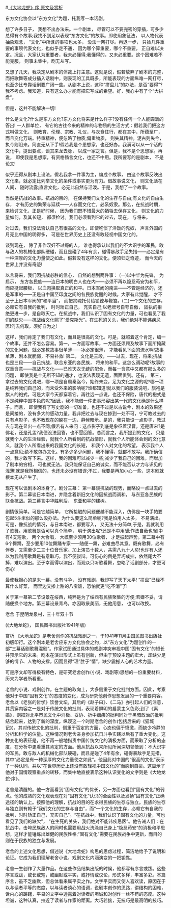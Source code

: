 #[《大地龙蛇》序 原文及赏析](https://www.vrrw.net/wx/14427.html)

东方文化协会以“东方文化”为题，托我写一本话剧。

想了许多日子， 我想不出办法来。一个剧本， 尽管可以不要完密的穿插，可多少总得有个故事;我找不到足以表现“东方文化”的故事。即使用象征法， 以人物代表抽象观念， “文化”中所含的事项也太多， 没法一网打尽。再退一步， 只捡几件重要的事项代表文化，也似乎走不通， 因为哪个算重要，哪个不重要， 正自难以决定。况且，大家认为重要者，我未必懂得;我懂得的，又未必重要。这个困难若不能克服， 则事未集中，剧无从写。

又想了几天，我决定从剧本的体裁上打主意。这就是说，假若放弃了剧本的完整，而把歌舞等成分插入话剧中，则表现的工具既多，所能表现的方面纵难一网打尽，也至少比专靠话剧要广阔一些。从剧本上说，这种“拼盘儿”的办法，是否“要得”?我不考虑。我知道，只有这么办才能有把它写成的希望。好，我心中有了个“大拼盘”。

但是，这并不能解决一切!

什么是文化?什么是东方文化?东方文化将来是什么样子?没有任何一个人能圆满的答出! 一人群单位， 有它的古往今来的精神的与物质的生活方式：假若我们把这方式叫做文化， 则教育、伦理、宗教、礼仪，与衣食住行，都在其中，所蕴至广，而且变化万端。特重精神，便忽略了物质;偏重物质， 则失其精神。泥古则失今，执今则阻来。简直无从下手!假若我是个思想家，也还好办。我满可以从一个活的文化中，提出要点，谈其来龙去脉， 以成一家之言。但是，我不是个思想家。再说， 即使我是思想家，有资格畅言文化，也还不中用。我所要写的是剧本， 不是论文!

似乎还得从剧本上设法。假若我拿一件事为主，编成个故事， 由这个故事反映出文化来，就必定比列举文化的条件或事实更为有力。借故事说文化， 则文化活在人间， 随时流露;直言文化，必无此自然与活泼。于是，我想了一个故事。



当然是抗战的故事。抗战的目的， 在保持我们文化的生存与自由;有文化的自由生存， 才有历史的繁荣与延续——人存而文化亡，必系奴隶。那么，在抗战时期， 来检讨文化，正是好时候， 因为我们既不惜最大的牺牲去保存文化， 则文化的力量如何，及其长短， 都须检讨。我们必须看到它的过去，现在， 与将来。

对过去，我们没法否认自己有很高的文化。即使吃惯了洋饭的鬼奴， 声言外国的月亮比中国的明得多， 可是在世界历史上还没有敢轻视中国文化的。

谈到现在， 除了非作汉奸不过瘾的人， 谁也得承认以我们的不大识字的军民，敢与敌人的机械化部队硬碰，而且是碰了4年有余，碰得暴敌手足失措——必定是有一种深厚的文化力量使之如此。假若没有这样的文化，便须归之奇迹， 而今天的世界上并没有奇迹!

以言将来，我们因抗战必胜的信心， 自然的想到两件事： (一)以中华为先锋， 为启示， 东方各民族——连日本的明白人也在内——必须不再以隐忍苟安为和平， 而应挺起腰板， 以血肉换取真正的和平。日本军阀的南进——不管是经济的，还是军事的——正是自中国至印度之间的各民族觉醒的时候。大家有此觉醒， 才不至于上日本军阀的“和平当”， 而把灵魂托付给锁镣与鞭笞。(二)一个文化的生存，必赖它有自我的批判， 时时矫正自己， 充实自己;以老牌号自夸自傲， 固执的拒绝更进一步，是自取灭亡。在抗战中，我们认识了固有文化的力量，可也看见了我们的缺欠——抗战给文化照了“爱克斯光”。在生死的关头，我们绝对不能讳疾忌医!何去何取，须好自为之!

这样，我们肯定了我们有文化，而且是很高的文化。可是，就照着这个肯定，编一个故事，还并不怎么容易。第一，一方面写故事，一方面还须顾及故事下面所掩藏的文化问题，就必定教故事很单薄——冰必定很薄， 才能看见下面的流水啊!故事单薄，剧本就脆弱，不易补救! 第二， 文化是三段，——过去，现在，将来;抗战也是三段——自己抗战，联合东亚的各民族， 将来的和平。这怎么调动呢?故事的双重含意——抗战与文化——已难天衣无缝的配合，而每一含意中又都有那么多的问题， 即使我是个无所不知的通才，也没法表现无遗，面面俱到。还有， 第三，拿过去的文化说吧，哪一项是自周秦迄今，始终未变，足为文化之源的呢?哪一项是纯粹我们自己的，而未受外来的影响呢?谁都知道!就以我们的服装说吧，旗袍是旗人的袍式，可是大家今天都穿着它。再往远一点说，也还不保险，唐代的袍式是不是纯粹中国本色的呢?因此，我不能借一件史事形容出某一代的文化确是什么样子。而且， 即使我有了写史剧的一切准备，也还不过是以古说今，剧本的效果还是间接的，没有多大的感动力量。我非把过去与现在掺到一处不可，宁可教过去的只有点影子，也不教现在的躲在一边，静候暗示。是的，我只能设一点影子，教过去与现在显出一点不同;假若有人来问：这点影子到底是象征着汉晋，还是唐宋?是佛老，还是孔孟?我便没法回答，也不愿回答。总而言之，我所提到的文化， 只是就我个人的生活经验，就我个人所看到的抗战情形，就我个人所能体会到的文化意义，就我个人所看出来的我国文化的长短， 和我个人对文化的希望， 表示我个人一点意见;绝不敢包办文化。有多少多少问题，我不懂得，就都不敢写。我所确信的，我才敢写下来。这样，我的困难可以减少一些;减少了我自己的困难，而增加了剧本的穷相， 可也就无法。我只能保证自己的诚实，而不能否认才力与识见的浅薄!就是我所相信的，也还未必没有错误;不过，我要是再加小心一些，这本剧就根本无从产生了。

现在可以谈剧本的本身了。剧分三幕： 第一幕谈抗战的现势，而略设一点过去的影子。第二幕谈日本南进，并隐含着新旧文化的因抗战而调和， 与东亚各民族的联合抗战。第三幕言中华胜利后， 东亚和平的建树。

剧情很简单。可是它越简单， 它所接触的问题便越不能深入，仿佛是一块手帕要包起5斗米似的那么没办法。为什么要这么简单呢?我是怕用人太多， 不易演出。可是，像抗战的情况，与日本南进，都要写入， 又无法十分简单;于是，我就利用了歌舞。用歌舞是否可以真个简单， 明于演出呢?还是不中用!此作法自蔽也!剧中有4支短歌， 两个大合唱， 大概至少须用30位歌者， 才足振起声势。第二幕中有6个舞踊，至少要用10位舞踊专家——随便一舞，必难曲尽其意。既有歌舞，必有伴奏，又需至少二三十位音乐家。加上演员十数人，共需八九十人矣!也许有人还以为我利用歌舞是有意取巧，我不便驳辩。可伤心的倒是弄巧成拙，依然尾大不掉，难以演出。至于幸而得以演出，而观众只听歌看舞，忽略了话剧部分，才更可伤心!

最使我担心的是末一幕。没有斗争， 没有戏剧，我却写了天下太平! “拼盘”已经不算什么好菜， 而里边又掺上甜的八宝饭，恐怕就更“吃不消”了!

关于第一幕第二节设景在绥西，纯粹是为了绥西有民族聚集的方便;若嫌不妥，请随便换个地方。第三幕设景青岛，亦因取景美丽，无他用意， 也可以改换。

老舍 于昆明龙泉村，三十年双十节

(《大地龙蛇》， 国民图书出版社1941年版)

赏析 《大地龙蛇》是老舍创作的抗战戏剧之一，于1941年11月由国民图书出版社初版印行。这个剧本是老舍应东方文化协会之约，以“东方文化”为题创作的一部“三幕话剧歌舞混剧”。作家试图通过具体的戏剧冲突审视中国“固有文化”的短长并预示它的未来。剧本在演出形式上虽有创新，但由于预设主题的宏大，却缺少足够的情节、人物的支撑，因而显得“理”胜于“情”，缺少震撼人心的艺术力量。

可是序文却写得极有特色，是研究老舍创作(小说、戏剧等)思想的一份重要材料，历来为学者所看重。

老舍的小说、戏剧创作，在主题的取向上，大多侧重于文化批判方面。因此，考察他对于中国“固有文化”的态度的变化，成为研究他创作思想发展的一个重要内容。老舍以《老张的哲学》饮誉文坛，其后的《赵子曰》、《二马》亦引起人们的注意，其贯穿内容之一是对于传统文化的批判，表现着鲜明的启蒙主义色彩;到了《离婚》，则把对北平市民文化中消极、妥协、折中痼疾的批判同对于黑暗政治的批判结合起来，达到了新的深度。纵观这一个时期老舍的创作(包括后来的《猫城记》)，其对传统文化的批判，侧重于否定的方面，心态也偏于愤激，而缺少冷静的分析和科学的估量。这种情况到老舍亲身参加抗日斗争实践以后有了重大变化。这种变化的表征是，他不再一般地指责中国传统文化的消极方面，而采取了分析的态度，在分析中更看重其肯定的方面。他从抗战以来所见所闻深切领悟到：不大识字的军民，敢与敌人的机械化部队硬碰，而且是碰了4年有余，碰得暴敌手足无措，其中“必定是有一种深厚的文化力量使之如此”。他因此对中国的“很高的文化”表示了一种认同，并以“在世界历史上还没有敢轻视中国文化的”而感到自豪。这显示了他对于国情观察重点的转移，而集中地直接表示这种认识变化的文字则是《大地龙蛇·序》。

老舍是清醒的。他一方面看到“固有文化”的优长，另一方面也看到“固有文化”的弱点。他的成熟的文化观表现在对“固有文化”认识的全面性以及发扬“固有文化”正确途径的确认上。按照他的理解，抗战的目的在求得民族的生存与独立。民族的生存与独立则有赖于“我们文化的生存与自由”，而“一个文化的生存，必赖它有自我的批判，时时矫正自己，充实自己”。“在抗战中，我们认识了固有文化的力量，可也看见了我们的缺欠”， “在生死的关头，我们绝对不能讳疾忌医”。他告诫人们：在抗战中，击垮民族敌人的同时也需要用战火洗涤自己身上“隐忍苟安”的消极和平思想，这样才能锤炼出雄健的民族性格;“固有文化”需要在民族战争中更新，而目的则在于民族的独立与发展。

老舍的上述文化思想，借述说《大地龙蛇》构思的思虑过程，简洁地给予了说明和论证。它成为我们理解老舍小说、戏剧文化内涵演变的一把钥匙。

老舍一生创作了大量作品。在这些作品结集出版的时候，他都写有序言或跋。这些序言或跋，或长或短，或幽默或平实，或抒情或议论，形式多样，丰富多彩。本篇序言，虽不乏幽默，但总体看来属平实之作。文字平实而又使人喜欢读，原因在于以与读者平等的态度，以与读者谈心的语调，说剧本创作的思路，讲结构的困难，诉内心的踌躇，平易的文字中透露着对读者的坦诚和对创作一丝不苟的态度。这种坦诚，这种认真，拉近了读者与作家的距离。大巧若拙，无技巧是最高明的技巧。

